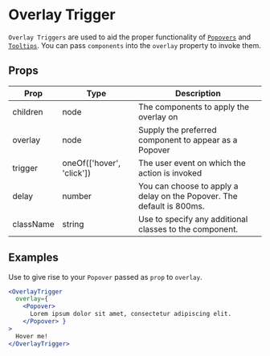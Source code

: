 # Overlay Trigger

`Overlay Triggers` are used to aid the proper functionality of [`Popovers`](../popover/README) and [`Tooltips`](../tooltip/README). You can pass `components` into the `overlay` property to invoke them.

## Props

| Prop | Type | Description |
| ---- | ---- | ----------- |
| children | node | The components to apply the overlay on |
| overlay | node | Supply the preferred component to appear as a Popover |
| trigger | oneOf(['hover', 'click']) | The user event on which the action is invoked |
| delay | number | You can choose to apply a delay on the Popover. The default is 800ms. |
| className | string | Use to specify any additional classes to the component. | 

## Examples

Use to give rise to your `Popover` passed as `prop` to `overlay`.

```jsx
<OverlayTrigger
  overlay={
    <Popover>
      Lorem ipsum dolor sit amet, consectetur adipiscing elit.
    </Popover> }
>
  Hover me!
</OverlayTrigger>
```
